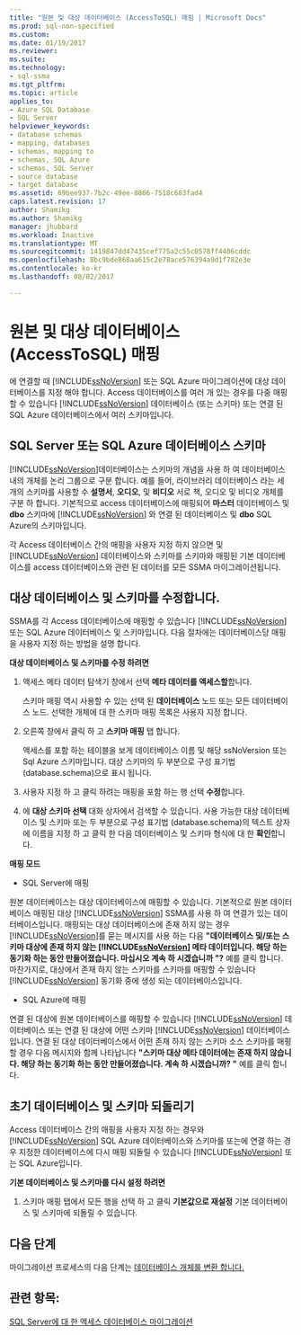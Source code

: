 ```yaml
---
title: "원본 및 대상 데이터베이스 (AccessToSQL) 매핑 | Microsoft Docs"
ms.prod: sql-non-specified
ms.custom: 
ms.date: 01/19/2017
ms.reviewer: 
ms.suite: 
ms.technology:
- sql-ssma
ms.tgt_pltfrm: 
ms.topic: article
applies_to:
- Azure SQL Database
- SQL Server
helpviewer_keywords:
- database schemas
- mapping, databases
- schemas, mapping to
- schemas, SQL Azure
- schemas, SQL Server
- source database
- target database
ms.assetid: 69bee937-7b2c-49ee-8866-7518c683fad4
caps.latest.revision: 17
author: Shamikg
ms.author: Shamikg
manager: jhubbard
ms.workload: Inactive
ms.translationtype: MT
ms.sourcegitcommit: 1419847dd47435cef775a2c55c0578ff4406cddc
ms.openlocfilehash: 8bc9bde868aa615c2e78ace576394a9d1f782e3e
ms.contentlocale: ko-kr
ms.lasthandoff: 08/02/2017

---
```

# <a name="mapping-source-and-target-databases-accesstosql"></a>원본 및 대상 데이터베이스 (AccessToSQL) 매핑
에 연결할 때 [!INCLUDE[ssNoVersion](../../includes/ssnoversion_md.md)] 또는 SQL Azure 마이그레이션에 대상 데이터베이스를 지정 해야 합니다. Access 데이터베이스를 여러 개 있는 경우를 다중 매핑할 수 있습니다 [!INCLUDE[ssNoVersion](../../includes/ssnoversion_md.md)] 데이터베이스 (또는 스키마) 또는 연결 된 SQL Azure 데이터베이스에서 여러 스키마입니다.  
  
## <a name="sql-server-or-sql-azure-database-schemas"></a>SQL Server 또는 SQL Azure 데이터베이스 스키마  
[!INCLUDE[ssNoVersion](../../includes/ssnoversion_md.md)]데이터베이스는 스키마의 개념을 사용 하 여 데이터베이스 내의 개체를 논리 그룹으로 구분 합니다. 예를 들어, 라이브러리 데이터베이스 라는 세 개의 스키마를 사용할 수 **설명서**, **오디오**, 및 **비디오** 서로 책, 오디오 및 비디오 개체를 구분 하 합니다. 기본적으로 access 데이터베이스에 매핑되어 **마스터** 데이터베이스 및 **dbo** 스키마에 [!INCLUDE[ssNoVersion](../../includes/ssnoversion_md.md)] 와 연결 된 데이터베이스 및 **dbo** SQL Azure의 스키마입니다.  
  
각 Access 데이터베이스 간의 매핑을 사용자 지정 하지 않으면 및 [!INCLUDE[ssNoVersion](../../includes/ssnoversion_md.md)] 데이터베이스와 스키마를 스키마와 매핑된 기본 데이터베이스를 access 데이터베이스와 관련 된 데이터를 모든 SSMA 마이그레이션됩니다.  
  
## <a name="modifying-the-target-database-and-schema"></a>대상 데이터베이스 및 스키마를 수정합니다.  
SSMA를 각 Access 데이터베이스에 매핑할 수 있습니다 [!INCLUDE[ssNoVersion](../../includes/ssnoversion_md.md)] 또는 SQL Azure 데이터베이스 및 스키마입니다. 다음 절차에는 데이터베이스당 매핑을 사용자 지정 하는 방법을 설명 합니다.  
  
**대상 데이터베이스 및 스키마를 수정 하려면**  
  
1.  액세스 메타 데이터 탐색기 창에서 선택 **메타 데이터를 액세스할**합니다.  
  
    스키마 매핑 역시 사용할 수 있는 선택 된 **데이터베이스** 노드 또는 모든 데이터베이스 노드. 선택한 개체에 대 한 스키마 매핑 목록은 사용자 지정 합니다.  
  
2.  오른쪽 창에서 클릭 하 고 **스키마 매핑** 탭 합니다.  
  
    액세스를 포함 하는 테이블을 보게 데이터베이스 이름 및 해당 ssNoVersion 또는 Sql Azure 스키마입니다. 대상 스키마의 두 부분으로 구성 표기법 (database.schema)으로 표시 됩니다.  
  
3.  사용자 지정 하 고 클릭 하려는 매핑을 포함 하는 행 선택 **수정**합니다.  
  
4.  에 **대상 스키마 선택** 대화 상자에서 검색할 수 있습니다. 사용 가능한 대상 데이터베이스 및 스키마 또는 두 부분으로 구성 표기법 (database.schema)의 텍스트 상자에 이름을 지정 하 고 클릭 한 다음 데이터베이스 및 스키마 형식에 대 한 **확인**합니다.  
  
**매핑 모드**  
  
-   SQL Server에 매핑  
  
원본 데이터베이스는 대상 데이터베이스에 매핑할 수 있습니다. 기본적으로 원본 데이터베이스 매핑된 대상 [!INCLUDE[ssNoVersion](../../includes/ssnoversion_md.md)] SSMA를 사용 하 여 연결가 있는 데이터베이스입니다. 매핑되는 대상 데이터베이스에 존재 하지 않는 경우 [!INCLUDE[ssNoVersion](../../includes/ssnoversion_md.md)]를 묻는 메시지를 사용 하는 다음 **"데이터베이스 및/또는 스키마 대상에 존재 하지 않는 [!INCLUDE[ssNoVersion](../../includes/ssnoversion_md.md)] 메타 데이터입니다. 해당 하는 동기화 하는 동안 만들어졌습니다. 마십시오 계속 하 시겠습니까 "?** 예를 클릭 합니다. 마찬가지로, 대상에서 존재 하지 않는 스키마를 스키마를 매핑할 수 있습니다 [!INCLUDE[ssNoVersion](../../includes/ssnoversion_md.md)] 동기화 중에 생성 되는 데이터베이스입니다.  
  
-   SQL Azure에 매핑  
  
연결 된 대상에 원본 데이터베이스를 매핑할 수 있습니다 [!INCLUDE[ssNoVersion](../../includes/ssnoversion_md.md)] 데이터베이스 또는 연결 된 대상에 어떤 스키마 [!INCLUDE[ssNoVersion](../../includes/ssnoversion_md.md)] 데이터베이스입니다. 연결 된 대상 데이터베이스에서 어떤 존재 하지 않는 스키마 소스 스키마를 매핑할 경우 다음 메시지와 함께 나타납니다 **"스키마 대상 메타 데이터에는 존재 하지 않습니다. 해당 하는 동기화 하는 동안 만들어졌습니다. 계속 하 시겠습니까? "** 예를 클릭 합니다.  
  
## <a name="reverting-to-your-initial-database-and-schema"></a>초기 데이터베이스 및 스키마 되돌리기  
Access 데이터베이스 간의 매핑을 사용자 지정 하는 경우와 [!INCLUDE[ssNoVersion](../../includes/ssnoversion_md.md)] SQL Azure 데이터베이스와 스키마를 또는에 연결 하는 경우 지정한 데이터베이스에 다시 매핑 되돌릴 수 있습니다 [!INCLUDE[ssNoVersion](../../includes/ssnoversion_md.md)] 또는 SQL Azure입니다.  
  
**기본 데이터베이스 및 스키마를 다시 설정 하려면**  
  
1.  스키마 매핑 탭에서 모든 행을 선택 하 고 클릭 **기본값으로 재설정** 기본 데이터베이스 및 스키마에 되돌릴 수 있습니다.  
  
## <a name="next-step"></a>다음 단계  
마이그레이션 프로세스의 다음 단계는 [데이터베이스 개체를 변환 합니다.](http://msdn.microsoft.com/en-us/e0ef67bf-80a6-4e6c-a82d-5d46e0623c6c)  
  
## <a name="see-also"></a>관련 항목:  
[SQL Server에 대 한 액세스 데이터베이스 마이그레이션](http://msdn.microsoft.com/en-us/76a3abcf-2998-4712-9490-fe8d872c89ca)  
  

